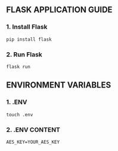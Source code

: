 ## FLASK APPLICATION GUIDE

### 1. Install Flask

```
pip install flask
```

### 2. Run Flask

```
flask run
```

## ENVIRONMENT VARIABLES

### 1. .ENV

```
touch .env
```

### 2. .ENV CONTENT

```
AES_KEY=YOUR_AES_KEY
```
